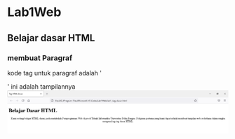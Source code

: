 # Lab1Web
## Belajar dasar HTML

### membuat Paragraf 
kode tag untuk paragraf adalah '<p>'
ini adalah tampilannya
![Gambar](Ss1.png)

